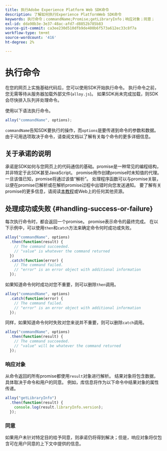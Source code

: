 ```yaml
---
title: 执行Adobe Experience Platform Web SDK命令
description: 了解如何执行Experience PlatformWeb SDK命令
keywords: 执行命令；commandName;Promise;getLibraryInfo；响应对象；同意；
exl-id: dda98b3e-3e37-48ac-afd7-d8852b785b83
source-git-commit: ca3ee230d510dfb9de400b6f573a612ec33c8f7a
workflow-type: tm+mt
source-wordcount: '416'
ht-degree: 2%

---
```


# 执行命令


在您的网页上实施基础代码后，您可以使用SDK开始执行命令。 执行命令之前，您无需等待从服务器加载外部文件(`alloy.js`)。 如果SDK尚未完成加载，则SDK会尽快排入队列并处理命令。

使用以下语法执行命令。

```javascript
alloy("commandName", options);
```

`commandName`告知SDK要执行的操作，而`options`是要传递到命令的参数和数据。 由于可用选项取决于命令，请查阅文档以了解有关每个命令的更多详细信息。

## 关于承诺的说明

[](https://developer.mozilla.org/zh-CN/docs/Web/JavaScript/Reference/Global_Objects/Promise) 承诺是SDK如何与您网页上的代码通信的基础。promise是一种常见的编程结构，并非特定于此SDK甚至JavaScript。 promise用作创建promise时未知值的代理。 一旦该值已知，promise将通过该值“解析”。 处理程序函数可以与promise关联，以便在promise已解析或在解析promise过程中出错时向您发送通知。 要了解有关promise的更多信息，请阅读[本教程](https://javascript.info/promise-basics)或Web上的任何其他资源。

## 处理成功或失败 {#handling-success-or-failure}

每次执行命令时，都会返回一个promise。 promise表示命令的最终完成。 在以下示例中，可以使用`then`和`catch`方法来确定命令何时成功或失败。

```javascript
alloy("commandName", options)
  .then(function(result) {
    // The command succeeded.
    // "value" is whatever the command returned
  })
  .catch(function(error) {
    // The command failed.
    // "error" is an error object with additional information
  });
```

如果知道命令何时成功对您不重要，则可以删除`then`调用。

```javascript
alloy("commandName", options)
  .catch(function(error) {
    // The command failed.
    // "error" is an error object with additional information
  });
```

同样，如果知道命令何时失败对您来说并不重要，则可以删除`catch`调用。

```javascript
alloy("commandName", options)
  .then(function(result) {
    // The command succeeded.
    // "value" will be whatever the command returned
  });
```

### 响应对象

从命令返回的所有promise都使用`result`对象进行解析。 结果对象将包含数据，具体取决于命令和用户的同意。 例如，库信息将作为以下命令中结果对象的属性传递。

```js
alloy("getLibraryInfo")
  .then(function(result) {
    console.log(result.libraryInfo.version);
  });
```

### 同意

如果用户未针对特定目的给予同意，则承诺仍将得到解决；但是，响应对象将仅包含可在用户同意的上下文中提供的信息。
